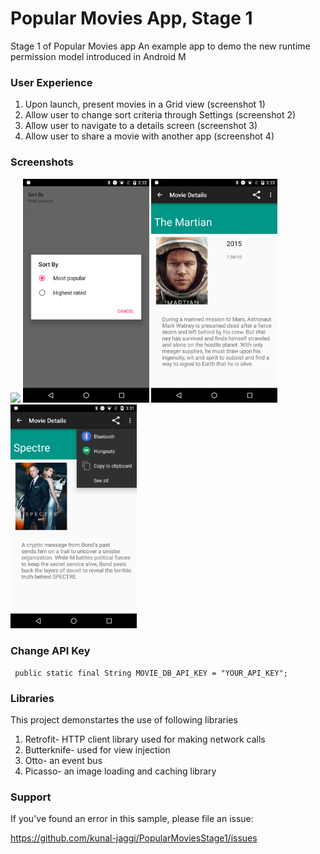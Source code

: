 # Popular Movies App, Stage 1

Stage 1 of Popular Movies app An example app to demo the new runtime permission model introduced in Android M 

### User Experience

1. Upon launch, present movies in a Grid view (screenshot 1)
2. Allow user to change sort criteria through Settings (screenshot 2)
3. Allow user to navigate to a details screen (screenshot 3)
4. Allow user to share a movie with another app (screenshot 4)

### Screenshots

<img src="screenshots/Screenshot1.png" width="40%" />
<img src="screenshots/Screenshot2.png" width="40%" />
<img src="screenshots/Screenshot3.png" width="40%" />
<img src="screenshots/Screenshot4.png" width="40%" />

### Change API Key


```
 public static final String MOVIE_DB_API_KEY = "YOUR_API_KEY";

```

### Libraries

This project demonstartes the use of following libraries 
1. Retrofit- HTTP client library used for making network calls
2. Butterknife- used for view injection
3. Otto- an event bus
4. Picasso- an image loading and caching library

### Support

If you've found an error in this sample, please file an issue:

https://github.com/kunal-jaggi/PopularMoviesStage1/issues